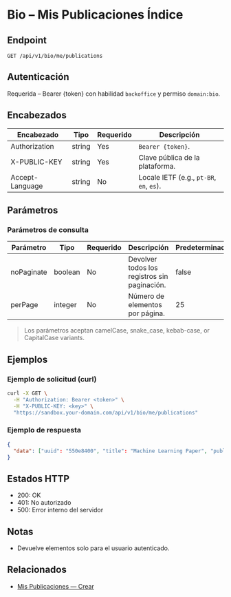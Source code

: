 # Bio – Mis Publicaciones Índice

## Endpoint

```
GET /api/v1/bio/me/publications
```

## Autenticación

Requerida – Bearer {token} con habilidad `backoffice` y permiso `domain:bio`.

## Encabezados

| Encabezado           | Tipo   | Requerido | Descripción |
| ---------------- | ------ | -------- | ----------- |
| Authorization    | string | Yes      | `Bearer {token}`. |
| X-PUBLIC-KEY     | string | Yes      | Clave pública de la plataforma. |
| Accept-Language  | string | No       | Locale IETF (e.g., `pt-BR`, `en`, `es`). |

## Parámetros

### Parámetros de consulta

| Parámetro  | Tipo    | Requerido | Descripción | Predeterminado/Valores |
| ---------- | ------- | -------- | ----------- | -------------- |
| noPaginate | boolean | No       | Devolver todos los registros sin paginación. | false |
| perPage    | integer | No       | Número de elementos por página. | 25 |

> Los parámetros aceptan camelCase, snake_case, kebab-case, or CapitalCase variants.

## Ejemplos

### Ejemplo de solicitud (curl)

```bash
curl -X GET \
  -H "Authorization: Bearer <token>" \
  -H "X-PUBLIC-KEY: <key>" \
  "https://sandbox.your-domain.com/api/v1/bio/me/publications"
```

### Ejemplo de respuesta

```json
{
  "data": ["uuid": "550e8400", "title": "Machine Learning Paper", "publisher": "IEEE"]
}
```

## Estados HTTP

- 200: OK
- 401: No autorizado
- 500: Error interno del servidor

## Notas

- Devuelve elementos solo para el usuario autenticado.

## Relacionados

- [Mis Publicaciones — Crear](MyPublicationsCrear.md)
